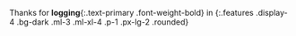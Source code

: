Thanks for __logging__{:.text-primary .font-weight-bold} in
{:.features .display-4 .bg-dark .ml-3 .ml-xl-4 .p-1 .px-lg-2 .rounded}